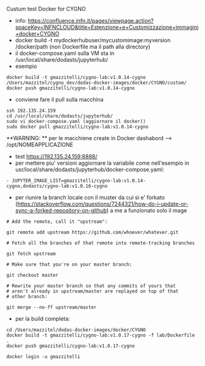 Custum test Docker for CYGNO


* info: https://confluence.infn.it/pages/viewpage.action?spaceKey=INFNCLOUD&title=Estenzione+e+Customizzazione+immagini+docker+CYGNO
* docker build -t mydockerhubuser/mycustomimage:myversion /docker/path (non Dockerfile ma il path alla directory)
* il docker-compose.yaml sulla VM sta in /usr/local/share/dodasts/jupyterhub/
* esempio 
```
docker build -t gmazzitelli/cygno-lab:v1.0.14-cygno /Users/mazzitel/cygno_dev/dodas-docker-images/docker/CYGNO/custom/
docker push gmazzitelli/cygno-lab:v1.0.14-cygno
```
* conviene fare il pull sulla macchina
```
ssh 192.135.24.159
cd /usr/local/share/dodasts/jupyterhub/
sudo vi docker-compose.yaml (aggiornare il docker))
sudo docker pull gmazzitelli/cygno-lab:v1.0.14-cygno
```
**WARNING: ** per le macchiene create in Docker dashabord --> /opt/NOMEAPPLICAZIONE
* test https://192.135.24.159:8888/
* per mettere piu' versioni aggiornare la variabile come nell'esempio in usr/local/share/dodasts/jupyterhub/docker-compose.yaml: 
```
- JUPYTER_IMAGE_LIST=gmazzitelli/cygno-lab:v1.0.14-cygno,dodasts/cygno-lab:v1.0.16-cygno
```
* per riunire la branch locale con il muster da cui si e' forkato (https://stackoverflow.com/questions/7244321/how-do-i-update-or-sync-a-forked-repository-on-github) a me a funzionato solo il mage
```
# Add the remote, call it "upstream":

git remote add upstream https://github.com/whoever/whatever.git

# Fetch all the branches of that remote into remote-tracking branches

git fetch upstream

# Make sure that you're on your master branch:

git checkout master

# Rewrite your master branch so that any commits of yours that
# aren't already in upstream/master are replayed on top of that
# other branch:

git merge --no-ff upstream/master 
```
* per la build completa:
```
cd /Users/mazzitel/dodas-docker-images/docker/CYGNO
docker build -t gmazzitelli/cygno-lab:v1.0.17-cygno -f lab/Dockerfile .
docker push gmazzitelli/cygno-lab:v1.0.17-cygno
```
```
docker login -u gmazzitelli
```
